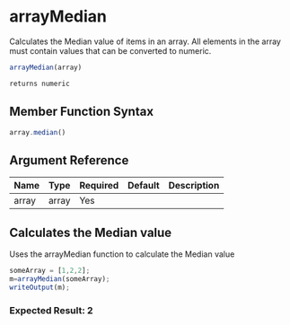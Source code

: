 # arrayMedian

Calculates the Median value of items in an array. All elements in the array must contain values that can be converted to numeric.

```javascript
arrayMedian(array)
```

```javascript
returns numeric
```

## Member Function Syntax

```javascript
array.median()
```

## Argument Reference

| Name | Type | Required | Default | Description |
| --- | --- | --- | --- | --- |
| array | array | Yes |  |  |

## Calculates the Median value

Uses the arrayMedian function to calculate the Median value

```javascript
someArray = [1,2,2];
m=arrayMedian(someArray);
writeOutput(m);
```

### Expected Result: 2
